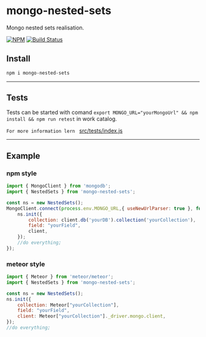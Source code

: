 # mongo-nested-sets

Mongo nested sets realisation.

[![NPM](https://img.shields.io/npm/v/mongo-nested-sets.svg)](https://www.npmjs.com/package/mongo-nested-sets)
[![Build Status](https://travis-ci.org/menzorg/mongo-nested-sets.svg?branch=master)](https://travis-ci.org/menzorg/mongo-nested-sets)

## Install

```bash
npm i mongo-nested-sets
```

***
## Tests

Tests can be started with comand `export MONGO_URL="yourMongoUrl" && npm install && npm run retest` in work catalog.

``For more information lern `` [src/tests/index.js](https://github.com/Menzorg/mongo-nested-sets/src/tests/index.ts)
***
## Example
### npm style
```js
import { MongoClient } from 'mongodb';
import { NestedSets } from 'mongo-nested-sets';

const ns = new NestedSets();
MongoClient.connect(process.env.MONGO_URL,{ useNewUrlParser: true }, function(err, client) {
    ns.init({
        collection: client.db('yourDB').collection('yourCollection'),
        field: "yourField",
        client,
    });
    //do everything;
});
```

### meteor style
```js
import { Meteor } from 'meteor/meteor';
import { NestedSets } from 'mongo-nested-sets';

const ns = new NestedSets();
ns.init({
    collection: Meteor["yourCollection"],
    field: "yourField",
    client: Meteor["yourCollection"]._driver.mongo.client,
});
//do everything;
```